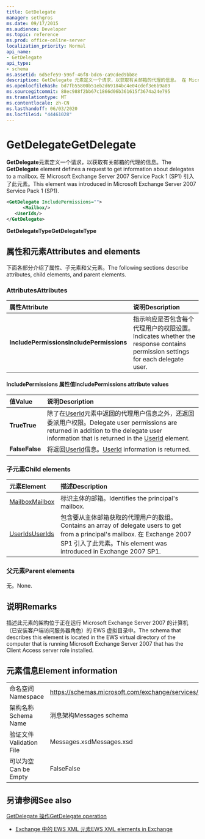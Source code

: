 ```yaml
---
title: GetDelegate
manager: sethgros
ms.date: 09/17/2015
ms.audience: Developer
ms.topic: reference
ms.prod: office-online-server
localization_priority: Normal
api_name:
- GetDelegate
api_type:
- schema
ms.assetid: 6d5efe59-596f-46f8-bdc6-ca9cded9bb8e
description: GetDelegate 元素定义一个请求，以获取有关邮箱的代理的信息。 在 Microsoft Exchange Server 2007 Service Pack 1 (SP1) 引入了此元素。
ms.openlocfilehash: bd7fb55800b51eb2d69184bc4e04cdef3e6b9a89
ms.sourcegitcommit: 88ec988f2bb67c1866d06b361615f3674a24e795
ms.translationtype: MT
ms.contentlocale: zh-CN
ms.lasthandoff: 06/03/2020
ms.locfileid: "44461028"
---
```

# <a name="getdelegate"></a><span data-ttu-id="08d14-104">GetDelegate</span><span class="sxs-lookup"><span data-stu-id="08d14-104">GetDelegate</span></span>

<span data-ttu-id="08d14-105">**GetDelegate**元素定义一个请求，以获取有关邮箱的代理的信息。</span><span class="sxs-lookup"><span data-stu-id="08d14-105">The **GetDelegate** element defines a request to get information about delegates to a mailbox.</span></span> <span data-ttu-id="08d14-106">在 Microsoft Exchange Server 2007 Service Pack 1 (SP1) 引入了此元素。</span><span class="sxs-lookup"><span data-stu-id="08d14-106">This element was introduced in Microsoft Exchange Server 2007 Service Pack 1 (SP1).</span></span> 
  
```xml
<GetDelegate IncludePermissions="">
      <Mailbox/>
   <UserIds/>
</GetDelegate>
```

 <span data-ttu-id="08d14-107">**GetDelegateType**</span><span class="sxs-lookup"><span data-stu-id="08d14-107">**GetDelegateType**</span></span>
## <a name="attributes-and-elements"></a><span data-ttu-id="08d14-108">属性和元素</span><span class="sxs-lookup"><span data-stu-id="08d14-108">Attributes and elements</span></span>

<span data-ttu-id="08d14-109">下面各部分介绍了属性、子元素和父元素。</span><span class="sxs-lookup"><span data-stu-id="08d14-109">The following sections describe attributes, child elements, and parent elements.</span></span>
  
### <a name="attributes"></a><span data-ttu-id="08d14-110">Attributes</span><span class="sxs-lookup"><span data-stu-id="08d14-110">Attributes</span></span>

|<span data-ttu-id="08d14-111">**属性**</span><span class="sxs-lookup"><span data-stu-id="08d14-111">**Attribute**</span></span>|<span data-ttu-id="08d14-112">**说明**</span><span class="sxs-lookup"><span data-stu-id="08d14-112">**Description**</span></span>|
|:-----|:-----|
|<span data-ttu-id="08d14-113">**IncludePermissions**</span><span class="sxs-lookup"><span data-stu-id="08d14-113">**IncludePermissions**</span></span> <br/> |<span data-ttu-id="08d14-114">指示响应是否包含每个代理用户的权限设置。</span><span class="sxs-lookup"><span data-stu-id="08d14-114">Indicates whether the response contains permission settings for each delegate user.</span></span>  <br/> |
   
#### <a name="includepermissions-attribute-values"></a><span data-ttu-id="08d14-115">IncludePermissions 属性值</span><span class="sxs-lookup"><span data-stu-id="08d14-115">IncludePermissions attribute values</span></span>

|<span data-ttu-id="08d14-116">**值**</span><span class="sxs-lookup"><span data-stu-id="08d14-116">**Value**</span></span>|<span data-ttu-id="08d14-117">**说明**</span><span class="sxs-lookup"><span data-stu-id="08d14-117">**Description**</span></span>|
|:-----|:-----|
|<span data-ttu-id="08d14-118">**True**</span><span class="sxs-lookup"><span data-stu-id="08d14-118">**True**</span></span> <br/> |<span data-ttu-id="08d14-119">除了在[UserId](userid.md)元素中返回的代理用户信息之外，还返回委派用户权限。</span><span class="sxs-lookup"><span data-stu-id="08d14-119">Delegate user permissions are returned in addition to the delegate user information that is returned in the [UserId](userid.md) element.</span></span>  <br/> |
|<span data-ttu-id="08d14-120">**False**</span><span class="sxs-lookup"><span data-stu-id="08d14-120">**False**</span></span> <br/> |<span data-ttu-id="08d14-121">将返回[UserId](userid.md)信息。</span><span class="sxs-lookup"><span data-stu-id="08d14-121">[UserId](userid.md) information is returned.</span></span>  <br/> |
   
### <a name="child-elements"></a><span data-ttu-id="08d14-122">子元素</span><span class="sxs-lookup"><span data-stu-id="08d14-122">Child elements</span></span>

|<span data-ttu-id="08d14-123">**元素**</span><span class="sxs-lookup"><span data-stu-id="08d14-123">**Element**</span></span>|<span data-ttu-id="08d14-124">**描述**</span><span class="sxs-lookup"><span data-stu-id="08d14-124">**Description**</span></span>|
|:-----|:-----|
|[<span data-ttu-id="08d14-125">Mailbox</span><span class="sxs-lookup"><span data-stu-id="08d14-125">Mailbox</span></span>](mailbox.md) <br/> |<span data-ttu-id="08d14-126">标识主体的邮箱。</span><span class="sxs-lookup"><span data-stu-id="08d14-126">Identifies the principal's mailbox.</span></span>  <br/> |
|[<span data-ttu-id="08d14-127">UserIds</span><span class="sxs-lookup"><span data-stu-id="08d14-127">UserIds</span></span>](userids.md) <br/> |<span data-ttu-id="08d14-128">包含要从主体邮箱获取的代理用户的数组。</span><span class="sxs-lookup"><span data-stu-id="08d14-128">Contains an array of delegate users to get from a principal's mailbox.</span></span> <span data-ttu-id="08d14-129">在 Exchange 2007 SP1 引入了此元素。</span><span class="sxs-lookup"><span data-stu-id="08d14-129">This element was introduced in Exchange 2007 SP1.</span></span>  <br/> |
   
### <a name="parent-elements"></a><span data-ttu-id="08d14-130">父元素</span><span class="sxs-lookup"><span data-stu-id="08d14-130">Parent elements</span></span>

<span data-ttu-id="08d14-131">无。</span><span class="sxs-lookup"><span data-stu-id="08d14-131">None.</span></span>
  
## <a name="remarks"></a><span data-ttu-id="08d14-132">说明</span><span class="sxs-lookup"><span data-stu-id="08d14-132">Remarks</span></span>

<span data-ttu-id="08d14-133">描述此元素的架构位于正在运行 Microsoft Exchange Server 2007 的计算机（已安装客户端访问服务器角色）的 EWS 虚拟目录中。</span><span class="sxs-lookup"><span data-stu-id="08d14-133">The schema that describes this element is located in the EWS virtual directory of the computer that is running Microsoft Exchange Server 2007 that has the Client Access server role installed.</span></span>
  
## <a name="element-information"></a><span data-ttu-id="08d14-134">元素信息</span><span class="sxs-lookup"><span data-stu-id="08d14-134">Element information</span></span>

|||
|:-----|:-----|
|<span data-ttu-id="08d14-135">命名空间</span><span class="sxs-lookup"><span data-stu-id="08d14-135">Namespace</span></span>  <br/> |https://schemas.microsoft.com/exchange/services/2006/messages  <br/> |
|<span data-ttu-id="08d14-136">架构名称</span><span class="sxs-lookup"><span data-stu-id="08d14-136">Schema Name</span></span>  <br/> |<span data-ttu-id="08d14-137">消息架构</span><span class="sxs-lookup"><span data-stu-id="08d14-137">Messages schema</span></span>  <br/> |
|<span data-ttu-id="08d14-138">验证文件</span><span class="sxs-lookup"><span data-stu-id="08d14-138">Validation File</span></span>  <br/> |<span data-ttu-id="08d14-139">Messages.xsd</span><span class="sxs-lookup"><span data-stu-id="08d14-139">Messages.xsd</span></span>  <br/> |
|<span data-ttu-id="08d14-140">可以为空</span><span class="sxs-lookup"><span data-stu-id="08d14-140">Can be Empty</span></span>  <br/> |<span data-ttu-id="08d14-141">False</span><span class="sxs-lookup"><span data-stu-id="08d14-141">False</span></span>  <br/> |
   
## <a name="see-also"></a><span data-ttu-id="08d14-142">另请参阅</span><span class="sxs-lookup"><span data-stu-id="08d14-142">See also</span></span>



[<span data-ttu-id="08d14-143">GetDelegate 操作</span><span class="sxs-lookup"><span data-stu-id="08d14-143">GetDelegate operation</span></span>](getdelegate-operation.md)


- [<span data-ttu-id="08d14-144">Exchange 中的 EWS XML 元素</span><span class="sxs-lookup"><span data-stu-id="08d14-144">EWS XML elements in Exchange</span></span>](ews-xml-elements-in-exchange.md)

